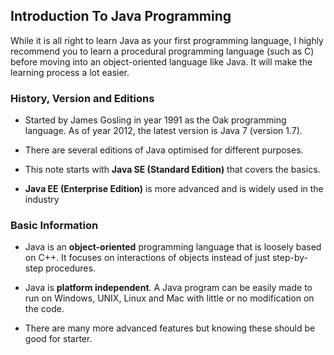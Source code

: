 ## Introduction To Java Programming

While it is all right to learn Java as your first programming language, I highly recommend you to learn a procedural programming language (such as C) before moving into an object-oriented language like Java. It will make the learning process a lot easier.

### History, Version and Editions

- Started by James Gosling in year 1991 as the Oak programming language. As of year 2012, the latest version is Java 7 (version 1.7).

- There are several editions of Java optimised for different purposes.

- This note starts with **Java SE (Standard Edition)** that covers the basics.

- **Java EE (Enterprise Edition)** is more advanced and is widely used in the industry

### Basic Information

- Java is an **object-oriented** programming language that is loosely based on C++. It focuses on interactions of objects instead of just step-by-step procedures.

- Java is **platform independent**. A Java program can be easily made to run on Windows, UNIX, Linux and Mac with little or no modification on the code.

- There are many more advanced features but knowing these should be good for starter.
